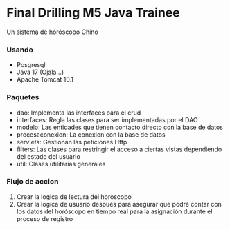 # Final Drilling M5 Java Trainee

Un sistema de hóróscopo Chino

### Usando

- Posgresql
- Java 17 (Ojala...)
- Apache Tomcat 10.1

### Paquetes

- dao: Implementa las interfaces para el crud
- interfaces: Regla las clases para ser implementadas por el DAO
- modelo: Las entidades que tienen contacto directo con la base de datos
- procesaconexion: La conexion con la base de datos
- servlets: Gestionan las peticiones Http
- filters: Las clases para restringir el acceso a ciertas vistas dependiendo del estado del usuario
- util: Clases utilitarias generales

### Flujo de accion
 1. Crear la logica de lectura del horoscopo
 2. Crear la logica de usuario después para asegurar que podré contar con los datos del horóscopo en tiempo real para la asignación durante el proceso de registro